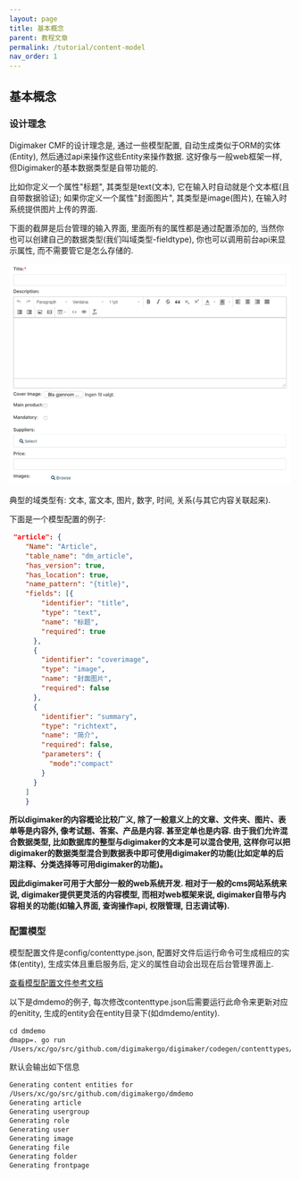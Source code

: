 ```yaml
---
layout: page
title: 基本概念
parent: 教程文章
permalink: /tutorial/content-model
nav_order: 1
---
```


## 基本概念


### 设计理念
Digimaker CMF的设计理念是, 通过一些模型配置, 自动生成类似于ORM的实体(Entity), 然后通过api来操作这些Entity来操作数据. 这好像与一般web框架一样, 但Digimaker的基本数据类型是自带功能的. 

比如你定义一个属性"标题", 其类型是text(文本), 它在输入时自动就是个文本框(且自带数据验证); 如果你定义一个属性"封面图片", 其类型是image(图片), 在输入时系统提供图片上传的界面. 

下面的截屏是后台管理的输入界面, 里面所有的属性都是通过配置添加的, 当然你也可以创建自己的数据类型(我们叫域类型-fieldtype), 你也可以调用前台api来显示属性, 而不需要管它是怎么存储的.


<img src="./eui-input.png" width="700px" />


典型的域类型有: 文本, 富文本, 图片, 数字, 时间, 关系(与其它内容关联起来).

下面是一个模型配置的例子:

```json
 "article": {
    "Name": "Article",
    "table_name": "dm_article",
    "has_version": true,
    "has_location": true,
    "name_pattern": "{title}",
    "fields": [{
        "identifier": "title",
        "type": "text",
        "name": "标题",
        "required": true
      },
      {
        "identifier": "coverimage",
        "type": "image",
        "name": "封面图片",
        "required": false
      },
      {
        "identifier": "summary",
        "type": "richtext",
        "name": "简介",
        "required": false,
        "parameters": {
          "mode":"compact"
        }
      }
    ]
    }
```

**所以digimaker的内容概论比较广义, 除了一般意义上的文章、文件夹、图片、表单等是内容外, 像考试题、答案、产品是内容. 甚至定单也是内容. 由于我们允许混合数据类型, 比如数据库的整型与digimaker的文本是可以混合使用, 这样你可以把digimaker的数据类型混合到数据表中即可使用digimaker的功能(比如定单的后期注释、分类选择等可用digimaker的功能)。**

**因此digimaker可用于大部分一般的web系统开发. 相对于一般的cms网站系统来说, digimaker提供更灵活的内容模型, 而相对web框架来说, digimaker自带与内容相关的功能(如输入界面, 查询操作api, 权限管理, 日志调试等).**


### 配置模型

模型配置文件是config/contenttype.json, 配置好文件后运行命令可生成相应的实体(entity), 生成实体且重启服务后, 定义的属性自动会出现在后台管理界面上.

[查看模型配置文件参考文档](../references/contenttype)

以下是dmdemo的例子, 每次修改contenttype.json后需要运行此命令来更新对应的enitity, 生成的entity会在entity目录下(如dmdemo/entity).

```
cd dmdemo
dmapp=. go run /Users/xc/go/src/github.com/digimakergo/digimaker/codegen/contenttypes/gen.go
```

默认会输出如下信息

```
Generating content entities for /Users/xc/go/src/github.com/digimakergo/dmdemo
Generating article
Generating usergroup
Generating role
Generating user
Generating image
Generating file
Generating folder
Generating frontpage
```

